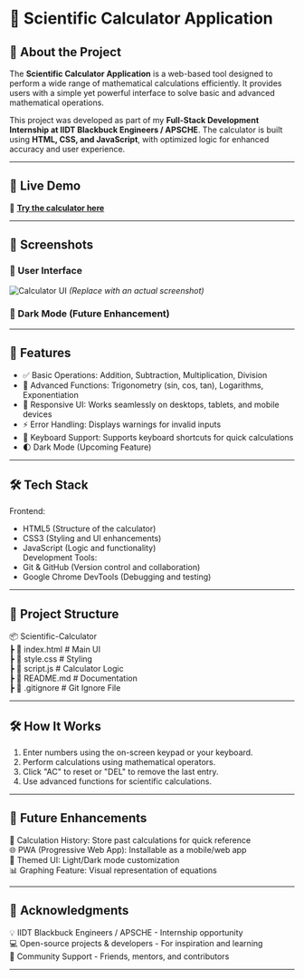 # 🧮 Scientific Calculator Application  

## 📌 About the Project  
The **Scientific Calculator Application** is a web-based tool designed to perform a wide range of mathematical calculations efficiently. It provides users with a simple yet powerful interface to solve basic and advanced mathematical operations.  

This project was developed as part of my **Full-Stack Development Internship at IIDT Blackbuck Engineers / APSCHE**. The calculator is built using **HTML, CSS, and JavaScript**, with optimized logic for enhanced accuracy and user experience.  

---

## 🎥 Live Demo  
🚀 **[Try the calculator here](https://barigelaudaychandra.github.io/scientific-calculator/)**  

---

## 📸 Screenshots  
### 🎨 User Interface  
![Calculator UI](#) *(Replace with an actual screenshot)*  

### 🌟 Dark Mode (Future Enhancement)  

---

## 🚀 Features  

- ✅ Basic Operations: Addition, Subtraction, Multiplication, Division  
- 🧠 Advanced Functions: Trigonometry (sin, cos, tan), Logarithms, Exponentiation  
- 🎨 Responsive UI: Works seamlessly on desktops, tablets, and mobile devices  
- ⚡ Error Handling: Displays warnings for invalid inputs  
- 🎯 Keyboard Support: Supports keyboard shortcuts for quick calculations  
- 🌓 Dark Mode (Upcoming Feature)

---

## 🛠️ Tech Stack

Frontend:  
  - HTML5 (Structure of the calculator)  
  - CSS3 (Styling and UI enhancements)  
  - JavaScript (Logic and functionality)  
Development Tools:  
  - Git & GitHub (Version control and collaboration)  
  - Google Chrome DevTools (Debugging and testing)

  ---

  ## 📂 Project Structure

  📦 Scientific-Calculator  
 ┣ 📜 index.html     # Main UI  
 ┣ 📜 style.css      # Styling  
 ┣ 📜 script.js      # Calculator Logic  
 ┣ 📜 README.md      # Documentation  
 ┣ 📜 .gitignore     # Git Ignore File

 ---

 ## 🛠 How It Works
 
 1. Enter numbers using the on-screen keypad or your keyboard.  
2. Perform calculations using mathematical operators.  
3. Click "AC" to reset or "DEL" to remove the last entry.  
4. Use advanced functions for scientific calculations.

---

## 🚧 Future Enhancements

🔢 Calculation History: Store past calculations for quick reference  
🌐 PWA (Progressive Web App): Installable as a mobile/web app  
📱 Themed UI: Light/Dark mode customization  
📊 Graphing Feature: Visual representation of equations

---

## 🎉 Acknowledgments

💡 IIDT Blackbuck Engineers / APSCHE - Internship opportunity  
💻 Open-source projects & developers - For inspiration and learning  
🚀 Community Support - Friends, mentors, and contributors

---


